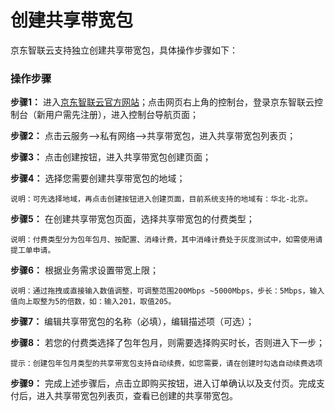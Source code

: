 # 创建共享带宽包

京东智联云支持独立创建共享带宽包，具体操作步骤如下：

### 操作步骤

**步骤1：** 进入[京东智联云官方网站](https://www.jdcloud.com/)；点击网页右上角的控制台，登录京东智联云控制台（新用户需先注册），进入控制台导航页面；

**步骤2：** 点击云服务-->私有网络-->共享带宽包，进入共享带宽包列表页；

**步骤3：** 点击创建按钮，进入共享带宽包创建页面；

**步骤4：** 选择您需要创建共享带宽包的地域；
```
说明：可先选择地域，再点击创建按钮进入创建页面，目前系统支持的地域有：华北-北京。
```
**步骤5：** 在创建共享带宽包页面，选择共享带宽包的付费类型； 
```
说明：付费类型分为包年包月、按配置、消峰计费，其中消峰计费处于灰度测试中，如需使用请提工单申请。
```

**步骤6：** 根据业务需求设置带宽上限；
```
说明：通过拖拽或直接输入数值调整，可调整范围200Mbps ~5000Mbps，步长：5Mbps，输入值向上取整为5的倍数，如：输入201，取值205。
```
**步骤7：** 编辑共享带宽包的名称（必填），编辑描述项（可选）；

**步骤8：** 若您的付费类选择了包年包月，则需要选择购买时长，否则进入下一步；
```
提示：创建包年包月类型的共享带宽包支持自动续费，如您需要，请在创建时勾选自动续费选项
```

**步骤9：** 完成上述步骤后，点击立即购买按钮，进入订单确认以及支付页。完成支付后，进入共享带宽包列表页，查看已创建的共享带宽包。
